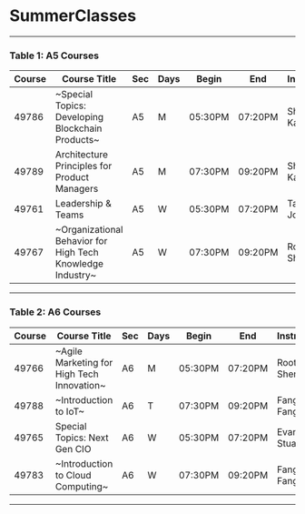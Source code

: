 # SummerClasses

---

### **Table 1: A5 Courses**

| Course  | Course Title                                               | Sec | Days | Begin   | End     | Instructor        | Note                         |
|---------|------------------------------------------------------------|-----|------|---------|---------|-------------------|------------------------------|
| 49786   | ~Special Topics: Developing Blockchain Products~           | A5  | M    | 05:30PM | 07:20PM | Shaikh, Karimulla | ~NOTA taken~                 |
| 49789   | Architecture Principles for Product Managers               | A5  | M    | 07:30PM | 09:20PM | Shaikh, Karimulla | MAYBE                        |
| 49761   | Leadership & Teams                                         | A5  | W    | 05:30PM | 07:20PM | Taborga, Jorge    | Will know in March           |
| 49767   | ~Organizational Behavior for High Tech Knowledge Industry~ | A5  | W    | 07:30PM | 09:20PM | Root, Sheryl      | ~NOT OFFERED~                |

---

### **Table 2: A6 Courses**

| Course  | Course Title                                | Sec | Days | Begin   | End     | Instructor     | Note                     |
|---------|---------------------------------------------|-----|------|---------|---------|----------------|--------------------------|
| 49766   | ~Agile Marketing for High Tech Innovation~  | A6  | M    | 05:30PM | 07:20PM | Root, Sheryl   | ~NOT OFFERED~            |
| 49788   | ~Introduction to IoT~                       | A6  | T    | 07:30PM | 09:20PM | Fang, Fang     | ~NOTA taken~             |
| 49765   | Special Topics: Next Gen CIO                | A6  | W    | 05:30PM | 07:20PM | Evans, Stuart  | YET TO APPROACH          |
| 49783   | ~Introduction to Cloud Computing~           | A6  | W    | 07:30PM | 09:20PM | Fang, Fang     | ~NOTA taken~             |

---
